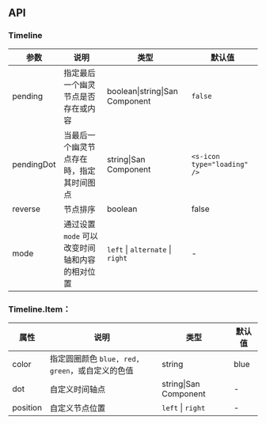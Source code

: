 ## API

### Timeline

| 参数 | 说明 | 类型 | 默认值 |
| --- | --- | --- | --- |
| pending | 指定最后一个幽灵节点是否存在或内容 | boolean\|string\|San Component | `false` |
| pendingDot | 当最后一个幽灵节点存在時，指定其时间图点 | string\|San Component | `<s-icon type="loading" />` |
| reverse | 节点排序 | boolean | false |
| mode | 通过设置 `mode` 可以改变时间轴和内容的相对位置  | `left` \| `alternate` \| `right` | - |

### Timeline.Item：

| 属性 | 说明 | 类型 | 默认值 |
| --- | --- | --- | --- |
| color | 指定圆圈颜色 `blue, red, green`，或自定义的色值 | string | blue |
| dot | 自定义时间轴点 | string\|San Component | - |
| position | 自定义节点位置 | `left` \| `right` | - |
